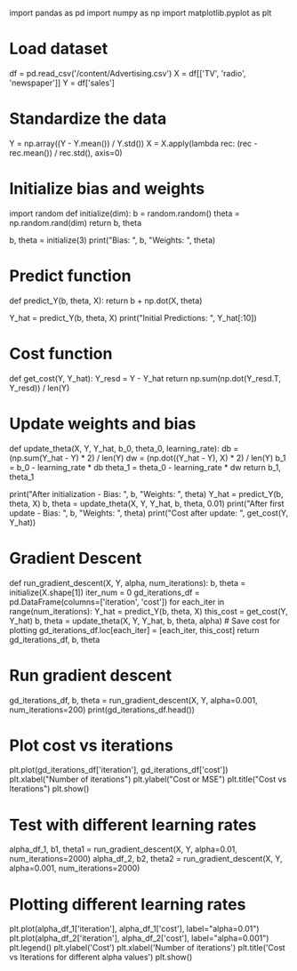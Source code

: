 import pandas as pd
import numpy as np
import matplotlib.pyplot as plt

# Load dataset
df = pd.read_csv('/content/Advertising.csv')
X = df[['TV', 'radio', 'newspaper']]
Y = df['sales']

# Standardize the data
Y = np.array((Y - Y.mean()) / Y.std())
X = X.apply(lambda rec: (rec - rec.mean()) / rec.std(), axis=0)

# Initialize bias and weights
import random
def initialize(dim):
    b = random.random()
    theta = np.random.rand(dim)
    return b, theta

b, theta = initialize(3)
print("Bias: ", b, "Weights: ", theta)

# Predict function
def predict_Y(b, theta, X):
    return b + np.dot(X, theta)

Y_hat = predict_Y(b, theta, X)
print("Initial Predictions: ", Y_hat[:10])

# Cost function
def get_cost(Y, Y_hat):
    Y_resd = Y - Y_hat
    return np.sum(np.dot(Y_resd.T, Y_resd)) / len(Y)

# Update weights and bias
def update_theta(X, Y, Y_hat, b_0, theta_0, learning_rate):
    db = (np.sum(Y_hat - Y) * 2) / len(Y)
    dw = (np.dot((Y_hat - Y), X) * 2) / len(Y)
    b_1 = b_0 - learning_rate * db
    theta_1 = theta_0 - learning_rate * dw
    return b_1, theta_1

print("After initialization - Bias: ", b, "Weights: ", theta)
Y_hat = predict_Y(b, theta, X)
b, theta = update_theta(X, Y, Y_hat, b, theta, 0.01)
print("After first update - Bias: ", b, "Weights: ", theta)
print("Cost after update: ", get_cost(Y, Y_hat))

# Gradient Descent
def run_gradient_descent(X, Y, alpha, num_iterations):
    b, theta = initialize(X.shape[1])
    iter_num = 0
    gd_iterations_df = pd.DataFrame(columns=['iteration', 'cost'])
    for each_iter in range(num_iterations):
        Y_hat = predict_Y(b, theta, X)
        this_cost = get_cost(Y, Y_hat)
        b, theta = update_theta(X, Y, Y_hat, b, theta, alpha)
        # Save cost for plotting
        gd_iterations_df.loc[each_iter] = [each_iter, this_cost]
    return gd_iterations_df, b, theta

# Run gradient descent
gd_iterations_df, b, theta = run_gradient_descent(X, Y, alpha=0.001, num_iterations=200)
print(gd_iterations_df.head())

# Plot cost vs iterations
plt.plot(gd_iterations_df['iteration'], gd_iterations_df['cost'])
plt.xlabel("Number of iterations")
plt.ylabel("Cost or MSE")
plt.title("Cost vs Iterations")
plt.show()

# Test with different learning rates
alpha_df_1, b1, theta1 = run_gradient_descent(X, Y, alpha=0.01, num_iterations=2000)
alpha_df_2, b2, theta2 = run_gradient_descent(X, Y, alpha=0.001, num_iterations=2000)

# Plotting different learning rates
plt.plot(alpha_df_1['iteration'], alpha_df_1['cost'], label="alpha=0.01")
plt.plot(alpha_df_2['iteration'], alpha_df_2['cost'], label="alpha=0.001")
plt.legend()
plt.ylabel('Cost')
plt.xlabel('Number of iterations')
plt.title('Cost vs Iterations for different alpha values')
plt.show()





